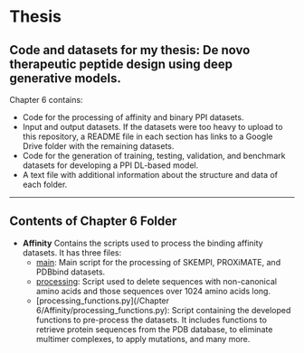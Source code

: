 # Thesis
Code and datasets for my thesis: De novo therapeutic peptide design using deep generative models.
---

Chapter 6 contains:
* Code for the processing of affinity and binary PPI datasets.
* Input and output datasets. If the datasets were too heavy to upload to this repository, a README file in each section has links to a Google Drive folder with the remaining datasets.
* Code for the generation of training, testing, validation, and benchmark datasets for developing a PPI DL-based model.
* A text file with additional information about the structure and data of each folder. 

---
## Contents of Chapter 6 Folder


* **Affinity**
    Contains the scripts used to process the binding affinity datasets. It has three files:
    * [main](./Chapter_6/Affinity/main.py): Main script for the processing of SKEMPI, PROXiMATE, and PDBbind datasets.
    * [processing](../Chapter_6/Affinity/processing.py): Script used to delete sequences with non-canonical amino acids and those sequences over 1024 amino acids long. 
    * [processing_functions.py](/Chapter 6/Affinity/processing_functions.py): Script containing the developed functions to pre-process the datasets. It includes functions to retrieve protein sequences from the PDB database, to eliminate multimer complexes, to apply mutations, and many more. 

